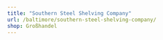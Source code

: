 ```yaml
---
title: "Southern Steel Shelving Company"
url: /baltimore/southern-steel-shelving-company/
shop: Großhandel
---
```

